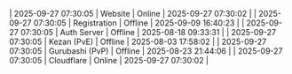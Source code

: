 | 2025-09-27 07:30:05 | Website | Online | 2025-09-27 07:30:02 |
| 2025-09-27 07:30:05 | Registration | Offline | 2025-09-09 16:40:23 |
| 2025-09-27 07:30:05 | Auth Server | Offline | 2025-08-18 09:33:31 |
| 2025-09-27 07:30:05 | Kezan (PvE) | Offline | 2025-08-03 17:58:02 |
| 2025-09-27 07:30:05 | Gurubashi (PvP) | Offline | 2025-08-23 21:44:06 |
| 2025-09-27 07:30:05 | Cloudflare | Online | 2025-09-27 07:30:02 |
